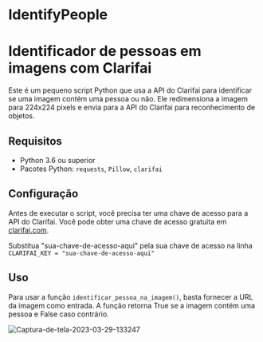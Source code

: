 ﻿# IdentifyPeople
<div class="markdown prose w-full break-words dark:prose-invert dark"><h1>Identificador de pessoas em imagens com Clarifai</h1><p>Este é um pequeno script Python que usa a API do Clarifai para identificar se uma imagem contém uma pessoa ou não. Ele redimensiona a imagem para 224x224 pixels e envia para a API do Clarifai para reconhecimento de objetos.</p><h2>Requisitos</h2><ul><li>Python 3.6 ou superior</li><li>Pacotes Python: <code>requests</code>, <code>Pillow</code>, <code>clarifai</code></li></ul><h2>Configuração</h2><p>Antes de executar o script, você precisa ter uma chave de acesso para a API do Clarifai. Você pode obter uma chave de acesso gratuita em <a href="https://www.clarifai.com/" target="_new">clarifai.com</a>.</p><p>Substitua "sua-chave-de-acesso-aqui" pela sua chave de acesso na linha <code>CLARIFAI_KEY = "sua-chave-de-acesso-aqui"</code></p><h2>Uso</h2><p>Para usar a função <code>identificar_pessoa_na_imagem()</code>, basta fornecer a URL da imagem como entrada. A função retorna True se a imagem contém uma pessoa e False caso contrário.</p></div>

<img src="https://i.ibb.co/DL0z4q2/Captura-de-tela-2023-03-29-133247.png" alt="Captura-de-tela-2023-03-29-133247" border="0">
